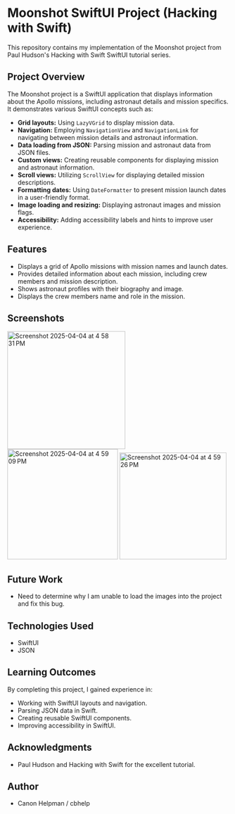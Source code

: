 # Moonshot SwiftUI Project (Hacking with Swift)

This repository contains my implementation of the Moonshot project from Paul Hudson's Hacking with Swift SwiftUI tutorial series.

## Project Overview

The Moonshot project is a SwiftUI application that displays information about the Apollo missions, including astronaut details and mission specifics. It demonstrates various SwiftUI concepts such as:

* **Grid layouts:** Using `LazyVGrid` to display mission data.
* **Navigation:** Employing `NavigationView` and `NavigationLink` for navigating between mission details and astronaut information.
* **Data loading from JSON:** Parsing mission and astronaut data from JSON files.
* **Custom views:** Creating reusable components for displaying mission and astronaut information.
* **Scroll views:** Utilizing `ScrollView` for displaying detailed mission descriptions.
* **Formatting dates:** Using `DateFormatter` to present mission launch dates in a user-friendly format.
* **Image loading and resizing:** Displaying astronaut images and mission flags.
* **Accessibility:** Adding accessibility labels and hints to improve user experience.

## Features

* Displays a grid of Apollo missions with mission names and launch dates.
* Provides detailed information about each mission, including crew members and mission description.
* Shows astronaut profiles with their biography and image.
* Displays the crew members name and role in the mission.

## Screenshots

<img width="268" alt="Screenshot 2025-04-04 at 4 58 31 PM" src="https://github.com/user-attachments/assets/3a2ba527-27d1-4375-900a-9259cf44c64a" />
<img width="251" alt="Screenshot 2025-04-04 at 4 59 09 PM" src="https://github.com/user-attachments/assets/4e08323c-352b-44ef-8800-506f6a69fa50" />
<img width="243" alt="Screenshot 2025-04-04 at 4 59 26 PM" src="https://github.com/user-attachments/assets/4b0326ee-b81c-4fef-97c3-6779e748e24b" />

## Future Work

* Need to determine why I am unable to load the images into the project and fix this bug.

## Technologies Used

* SwiftUI
* JSON

## Learning Outcomes

By completing this project, I gained experience in:

* Working with SwiftUI layouts and navigation.
* Parsing JSON data in Swift.
* Creating reusable SwiftUI components.
* Improving accessibility in SwiftUI.

## Acknowledgments

* Paul Hudson and Hacking with Swift for the excellent tutorial.

## Author

* Canon Helpman / cbhelp
